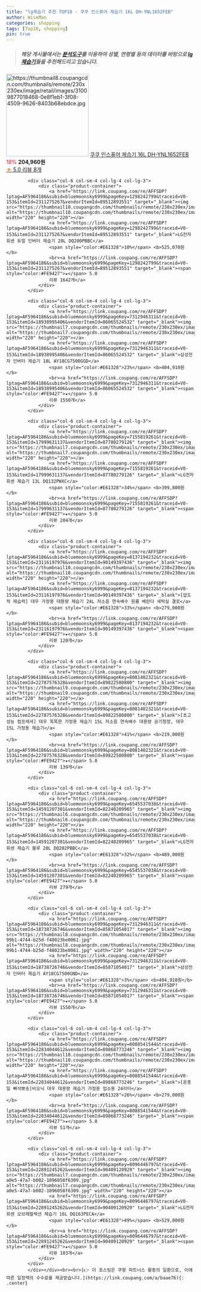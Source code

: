 ```yaml
---
title: "lg제습기 추천 TOP10 - 쿠쿠 인스퓨어 제습기 16L DH-YNL1652FEB"
author: WiseMan
categories: shopping
tags: [Top10, shopping]
pin: true
---
```


> ##### 해당 게시물에서는 [**분석도구**](https://itemscout.io/)를 이용하여 **성별**, **연령별** 등의 데이터를 바탕으로 [**lg제습기**](https://link.coupang.com/a/baae76)들을 추천해드리고 있습니다.
<div class="container"><div class="row">
            <div class="col-6 col-sm-4 col-lg-4 col-lg-3">
                <div class="product-container">
                    <a href="https://link.coupang.com/re/AFFSDP?lptag=AF5964186&subid=bluemoonsky6999&pageKey=8123750128&traceid=V0-153&itemId=23053723603&vendorItemId=90187868831" target="_blank"><img src="https://thumbnail8.coupangcdn.com/thumbnails/remote/230x230ex/image/retail/images/31009877018468-0e8f1eb1-3f08-4509-9626-8403b68ebdce.jpg" alt="https://thumbnail8.coupangcdn.com/thumbnails/remote/230x230ex/image/retail/images/31009877018468-0e8f1eb1-3f08-4509-9626-8403b68ebdce.jpg" width="220" height="220"></a>
                    <a href="https://link.coupang.com/re/AFFSDP?lptag=AF5964186&subid=bluemoonsky6999&pageKey=8123750128&traceid=V0-153&itemId=23053723603&vendorItemId=90187868831" target="_blank">쿠쿠 인스퓨어 제습기 16L DH-YNL1652FEB</a>
                    <span style="color:#E61328">18%</span> <b>204,960원</b>
                    <br><a href="https://link.coupang.com/re/AFFSDP?lptag=AF5964186&subid=bluemoonsky6999&pageKey=8123750128&traceid=V0-153&itemId=23053723603&vendorItemId=90187868831" target="_blank"><span style="color:#FE9427">★</span> 5.0
                    리뷰 8개</a>
                </div>
            </div>
            
            <div class="col-6 col-sm-4 col-lg-4 col-lg-3">
                <div class="product-container">
                    <a href="https://link.coupang.com/re/AFFSDP?lptag=AF5964186&subid=bluemoonsky6999&pageKey=1298242799&traceid=V0-153&itemId=2311275267&vendorItemId=89512893551" target="_blank"><img src="https://thumbnail10.coupangcdn.com/thumbnails/remote/230x230ex/image/vendor_inventory/e14a/df729d4112a3ecc2f0019caab8df5561dfc4be6a8888e7d6e767afeb11c9.jpg" alt="https://thumbnail10.coupangcdn.com/thumbnails/remote/230x230ex/image/vendor_inventory/e14a/df729d4112a3ecc2f0019caab8df5561dfc4be6a8888e7d6e767afeb11c9.jpg" width="220" height="220"></a>
                    <a href="https://link.coupang.com/re/AFFSDP?lptag=AF5964186&subid=bluemoonsky6999&pageKey=1298242799&traceid=V0-153&itemId=2311275267&vendorItemId=89512893551" target="_blank">LG전자 휘센 듀얼 인버터 제습기 20L DQ200PBBC</a>
                    <span style="color:#E61328">10%</span> <b>525,070원</b>
                    <br><a href="https://link.coupang.com/re/AFFSDP?lptag=AF5964186&subid=bluemoonsky6999&pageKey=1298242799&traceid=V0-153&itemId=2311275267&vendorItemId=89512893551" target="_blank"><span style="color:#FE9427">★</span> 5.0
                    리뷰 1642개</a>
                </div>
            </div>
            
            <div class="col-6 col-sm-4 col-lg-4 col-lg-3">
                <div class="product-container">
                    <a href="https://link.coupang.com/re/AFFSDP?lptag=AF5964186&subid=bluemoonsky6999&pageKey=7312946311&traceid=V0-153&itemId=18938995406&vendorItemId=86065524532" target="_blank"><img src="https://thumbnail7.coupangcdn.com/thumbnails/remote/230x230ex/image/rs_quotation_api/kgxh9rrz/d4b00320328a477ba0e383479516d1fe.jpg" alt="https://thumbnail7.coupangcdn.com/thumbnails/remote/230x230ex/image/rs_quotation_api/kgxh9rrz/d4b00320328a477ba0e383479516d1fe.jpg" width="220" height="220"></a>
                    <a href="https://link.coupang.com/re/AFFSDP?lptag=AF5964186&subid=bluemoonsky6999&pageKey=7312946311&traceid=V0-153&itemId=18938995406&vendorItemId=86065524532" target="_blank">삼성전자 인버터 제습기 18L AY18CG7500GGD</a>
                    <span style="color:#E61328">23%</span> <b>404,910원</b>
                    <br><a href="https://link.coupang.com/re/AFFSDP?lptag=AF5964186&subid=bluemoonsky6999&pageKey=7312946311&traceid=V0-153&itemId=18938995406&vendorItemId=86065524532" target="_blank"><span style="color:#FE9427">★</span> 5.0
                    리뷰 1550개</a>
                </div>
            </div>
            
            <div class="col-6 col-sm-4 col-lg-4 col-lg-3">
                <div class="product-container">
                    <a href="https://link.coupang.com/re/AFFSDP?lptag=AF5964186&subid=bluemoonsky6999&pageKey=7155819261&traceid=V0-153&itemId=17999631137&vendorItemId=87780279126" target="_blank"><img src="https://thumbnail7.coupangcdn.com/thumbnails/remote/230x230ex/image/vendor_inventory/11b1/594d04d8e0ad3c7a962007082cbe1635cc68742018a5df017d536cdf527e.jpg" alt="https://thumbnail7.coupangcdn.com/thumbnails/remote/230x230ex/image/vendor_inventory/11b1/594d04d8e0ad3c7a962007082cbe1635cc68742018a5df017d536cdf527e.jpg" width="220" height="220"></a>
                    <a href="https://link.coupang.com/re/AFFSDP?lptag=AF5964186&subid=bluemoonsky6999&pageKey=7155819261&traceid=V0-153&itemId=17999631137&vendorItemId=87780279126" target="_blank">LG전자 휘센 제습기 13L DQ132PWXC</a>
                    <span style="color:#E61328">34%</span> <b>399,800원</b>
                    <br><a href="https://link.coupang.com/re/AFFSDP?lptag=AF5964186&subid=bluemoonsky6999&pageKey=7155819261&traceid=V0-153&itemId=17999631137&vendorItemId=87780279126" target="_blank"><span style="color:#FE9427">★</span> 5.0
                    리뷰 204개</a>
                </div>
            </div>
            
            <div class="col-6 col-sm-4 col-lg-4 col-lg-3">
                <div class="product-container">
                    <a href="https://link.coupang.com/re/AFFSDP?lptag=AF5964186&subid=bluemoonsky6999&pageKey=8137194232&traceid=V0-153&itemId=23116197976&vendorItemId=90149397436" target="_blank"><img src="https://thumbnail10.coupangcdn.com/thumbnails/remote/230x230ex/image/vendor_inventory/0ce0/00e1b8bd728304db621b0451c4cd07638f8bd258bcfdc0585055a7cde06d.jpg" alt="https://thumbnail10.coupangcdn.com/thumbnails/remote/230x230ex/image/vendor_inventory/0ce0/00e1b8bd728304db621b0451c4cd07638f8bd258bcfdc0585055a7cde06d.jpg" width="220" height="220"></a>
                    <a href="https://link.coupang.com/re/AFFSDP?lptag=AF5964186&subid=bluemoonsky6999&pageKey=8137194232&traceid=V0-153&itemId=23116197976&vendorItemId=90149397436" target="_blank">[압도적 제습력] 대우 가정용 대용량 제습기 24L 저소음 연속배수 원룸 베란다 세탁실 결로</a>
                    <span style="color:#E61328">33%</span> <b>279,000원</b>
                    <br><a href="https://link.coupang.com/re/AFFSDP?lptag=AF5964186&subid=bluemoonsky6999&pageKey=8137194232&traceid=V0-153&itemId=23116197976&vendorItemId=90149397436" target="_blank"><span style="color:#FE9427">★</span> 5.0
                    리뷰 120개</a>
                </div>
            </div>
            
            <div class="col-6 col-sm-4 col-lg-4 col-lg-3">
                <div class="product-container">
                    <a href="https://link.coupang.com/re/AFFSDP?lptag=AF5964186&subid=bluemoonsky6999&pageKey=8081402321&traceid=V0-153&itemId=22787576328&vendorItemId=89822580800" target="_blank"><img src="https://thumbnail9.coupangcdn.com/thumbnails/remote/230x230ex/image/vendor_inventory/d0c2/b13f81900dd6d9fde96535e4487212a75beaf24bd050a4d7e17d993fa63b.jpg" alt="https://thumbnail9.coupangcdn.com/thumbnails/remote/230x230ex/image/vendor_inventory/d0c2/b13f81900dd6d9fde96535e4487212a75beaf24bd050a4d7e17d993fa63b.jpg" width="220" height="220"></a>
                    <a href="https://link.coupang.com/re/AFFSDP?lptag=AF5964186&subid=bluemoonsky6999&pageKey=8081402321&traceid=V0-153&itemId=22787576328&vendorItemId=89822580800" target="_blank">[초고성능 컴프레셔] 대우 똑똑한 가정용 제습기 15L 저소음 연속배수 대용량 공기청정, 대우 15L 가정용 제습기</a>
                    <span style="color:#E61328">41%</span> <b>219,000원</b>
                    <br><a href="https://link.coupang.com/re/AFFSDP?lptag=AF5964186&subid=bluemoonsky6999&pageKey=8081402321&traceid=V0-153&itemId=22787576328&vendorItemId=89822580800" target="_blank"><span style="color:#FE9427">★</span> 5.0
                    리뷰 139개</a>
                </div>
            </div>
            
            <div class="col-6 col-sm-4 col-lg-4 col-lg-3">
                <div class="product-container">
                    <a href="https://link.coupang.com/re/AFFSDP?lptag=AF5964186&subid=bluemoonsky6999&pageKey=6545537038&traceid=V0-153&itemId=14591207301&vendorItemId=82240209965" target="_blank"><img src="https://thumbnail6.coupangcdn.com/thumbnails/remote/230x230ex/image/vendor_inventory/3f95/b8aeb516d1a17efd7c1ef11521c3aed58fab388e1c45a70d1e2a117ede12.jpg" alt="https://thumbnail6.coupangcdn.com/thumbnails/remote/230x230ex/image/vendor_inventory/3f95/b8aeb516d1a17efd7c1ef11521c3aed58fab388e1c45a70d1e2a117ede12.jpg" width="220" height="220"></a>
                    <a href="https://link.coupang.com/re/AFFSDP?lptag=AF5964186&subid=bluemoonsky6999&pageKey=6545537038&traceid=V0-153&itemId=14591207301&vendorItemId=82240209965" target="_blank">LG전자 휘센 제습기 블루 20L DQ202PBBC</a>
                    <span style="color:#E61328">32%</span> <b>489,000원</b>
                    <br><a href="https://link.coupang.com/re/AFFSDP?lptag=AF5964186&subid=bluemoonsky6999&pageKey=6545537038&traceid=V0-153&itemId=14591207301&vendorItemId=82240209965" target="_blank"><span style="color:#FE9427">★</span> 5.0
                    리뷰 279개</a>
                </div>
            </div>
            
            <div class="col-6 col-sm-4 col-lg-4 col-lg-3">
                <div class="product-container">
                    <a href="https://link.coupang.com/re/AFFSDP?lptag=AF5964186&subid=bluemoonsky6999&pageKey=7312946311&traceid=V0-153&itemId=18738726746&vendorItemId=85871054017" target="_blank"><img src="https://thumbnail8.coupangcdn.com/thumbnails/remote/230x230ex/image/retail/images/2023/05/04/13/1/40bedd7a-99b1-4744-b25d-f48023be0061.jpg" alt="https://thumbnail8.coupangcdn.com/thumbnails/remote/230x230ex/image/retail/images/2023/05/04/13/1/40bedd7a-99b1-4744-b25d-f48023be0061.jpg" width="220" height="220"></a>
                    <a href="https://link.coupang.com/re/AFFSDP?lptag=AF5964186&subid=bluemoonsky6999&pageKey=7312946311&traceid=V0-153&itemId=18738726746&vendorItemId=85871054017" target="_blank">삼성전자 인버터 제습기 AY18CG7500GND</a>
                    <span style="color:#E61328">3%</span> <b>404,910원</b>
                    <br><a href="https://link.coupang.com/re/AFFSDP?lptag=AF5964186&subid=bluemoonsky6999&pageKey=7312946311&traceid=V0-153&itemId=18738726746&vendorItemId=85871054017" target="_blank"><span style="color:#FE9427">★</span> 5.0
                    리뷰 1550개</a>
                </div>
            </div>
            
            <div class="col-6 col-sm-4 col-lg-4 col-lg-3">
                <div class="product-container">
                    <a href="https://link.coupang.com/re/AFFSDP?lptag=AF5964186&subid=bluemoonsky6999&pageKey=8088541544&traceid=V0-153&itemId=22834044612&vendorItemId=89868773246" target="_blank"><img src="https://thumbnail10.coupangcdn.com/thumbnails/remote/230x230ex/image/vendor_inventory/23c3/89da7c624d26f3b0df4b72ab50c0c6a2b9597779cf5815538b20c12f986d.png" alt="https://thumbnail10.coupangcdn.com/thumbnails/remote/230x230ex/image/vendor_inventory/23c3/89da7c624d26f3b0df4b72ab50c0c6a2b9597779cf5815538b20c12f986d.png" width="220" height="220"></a>
                    <a href="https://link.coupang.com/re/AFFSDP?lptag=AF5964186&subid=bluemoonsky6999&pageKey=8088541544&traceid=V0-153&itemId=22834044612&vendorItemId=89868773246" target="_blank">[온종일 빠삭뽀송]비오닉 대우 대용량 제습기 가정용 업소용 24리터</a>
                    <span style="color:#E61328">26%</span> <b>279,000원</b>
                    <br><a href="https://link.coupang.com/re/AFFSDP?lptag=AF5964186&subid=bluemoonsky6999&pageKey=8088541544&traceid=V0-153&itemId=22834044612&vendorItemId=89868773246" target="_blank"><span style="color:#FE9427">★</span> 5.0
                    리뷰 51개</a>
                </div>
            </div>
            
            <div class="col-6 col-sm-4 col-lg-4 col-lg-3">
                <div class="product-container">
                    <a href="https://link.coupang.com/re/AFFSDP?lptag=AF5964186&subid=bluemoonsky6999&pageKey=8096446797&traceid=V0-153&itemId=22891245262&vendorItemId=90409120929" target="_blank"><img src="https://thumbnail7.coupangcdn.com/thumbnails/remote/230x230ex/image/retail/images/2024/06/20/15/2/e664689d-a0e5-47a7-b002-1096058f6309.jpg" alt="https://thumbnail7.coupangcdn.com/thumbnails/remote/230x230ex/image/retail/images/2024/06/20/15/2/e664689d-a0e5-47a7-b002-1096058f6309.jpg" width="220" height="220"></a>
                    <a href="https://link.coupang.com/re/AFFSDP?lptag=AF5964186&subid=bluemoonsky6999&pageKey=8096446797&traceid=V0-153&itemId=22891245262&vendorItemId=90409120929" target="_blank">LG전자 휘센 오브제컬렉션 제습기 16L DQ163PECA</a>
                    <span style="color:#E61328">49%</span> <b>529,000원</b>
                    <br><a href="https://link.coupang.com/re/AFFSDP?lptag=AF5964186&subid=bluemoonsky6999&pageKey=8096446797&traceid=V0-153&itemId=22891245262&vendorItemId=90409120929" target="_blank"><span style="color:#FE9427">★</span> 5.0
                    리뷰 103개</a>
                </div>
            </div>
            </div></div><br><br>[👉 이 포스팅은 쿠팡 파트너스 활동의 일환으로, 이에 따른 일정액의 수수료를 제공받습니다.](https://link.coupang.com/a/baae76){: .center}